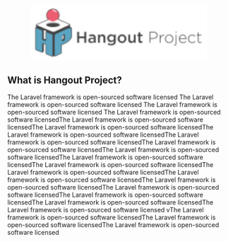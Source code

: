 <p align="center"><a href="https://laravel.com" target="_blank"><img src="https://github.com/2366bba/hop/blob/main/public/depan/img/Logo%20Hangout.png" width="400" alt="Laravel Logo"></a></p>

## What is Hangout Project?

The Laravel framework is open-sourced software licensed The Laravel framework is open-sourced software licensed The Laravel framework is open-sourced software licensed The Laravel framework is open-sourced software licensedThe Laravel framework is open-sourced software licensedThe Laravel framework is open-sourced software licensedThe Laravel framework is open-sourced software licensedThe Laravel framework is open-sourced software licensedThe Laravel framework is open-sourced software licensedThe Laravel framework is open-sourced software licensedThe Laravel framework is open-sourced software licensedThe Laravel framework is open-sourced software licensedThe Laravel framework is open-sourced software licensedThe Laravel framework is open-sourced software licensedThe Laravel framework is open-sourced software licensedThe Laravel framework is open-sourced software licensedThe Laravel framework is open-sourced software licensedThe Laravel framework is open-sourced software licensedThe Laravel framework is open-sourced software licensed vThe Laravel framework is open-sourced software licensedThe Laravel framework is open-sourced software licensedThe Laravel framework is open-sourced software licensed
